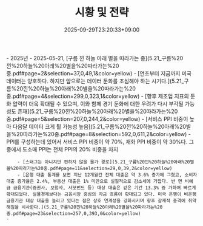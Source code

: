 ﻿---
title: "시황 및 전략"
date: 2025-09-29T23:20:33+09:00
lastmod: 2025-10-02T20:02:40+09:00
type: docs
sidebar:
  open: true
weight: 2
---
<div style="display:none">
  <meta property="article:published_time" content="2025-09-29T14:20:33Z" />
  <meta property="article:modified_time" content="2025-10-02T11:02:40Z" />
</div>
- 2025년
	- 2025-05-21, [구름 낀 하늘 아래 별을 따라가는 중](5.21_구름%20낀%20하늘%20아래%20별을%20따라가는%20중.pdf#page=2&selection=37,0,49,1&color=yellow)
		- [연초부터 지금까지 미국 데이터는 양호하다. 하지만 앞으로는 데이터 둔화를 조심해야 하는 시기다.](5.21_구름%20낀%20하늘%20아래%20별을%20따라가는%20중.pdf#page=4&selection=299,0,323,1&color=yellow)
		- [향후 제조업 지표의 둔화 압력이 더욱 확대될 수 있으며, 이와 함께 경기 둔화에 대한 우려가 다시 부각될 가능성도 존재](5.21_구름%20낀%20하늘%20아래%20별을%20따라가는%20중.pdf#page=5&selection=207,0,244,2&color=yellow)
		- [서비스 PPI 비중이 높아 다음달 데이터 크게 튈 가능성 높음](5.21_구름%20낀%20하늘%20아래%20별을%20따라가는%20중.pdf#page=8&selection=592,0,611,2&color=yellow)
			- PPI를 구성하는데 있어서 서비스 PPI 비중이 약 70%, 재화 PPI 비중이 약 30%다. 그 중에서 도소매 PPI는 전체 PPI의 20% 비중을 차지
			  
		- [스태그는 아니지만 편하지 않을 물가 경로](5.21_구름%20낀%20하늘%20아래%20별을%20따라가는%20중.pdf#page=11&selection=29,0,39,2&color=yellow)
		- [은행 대출 통계를 보면 지난 12개월간 전체 대출은 약 3.6% 증가에 그쳤고, 소비자 대출 증가율은 2.4%, 부동산 대출은 1% 미만으로 실질적으로 감소세에 가깝다. 반 면 비예금 금융기관(증권사, 보험사, 사모펀드 등) 대상 대출은 같은 기간 13.3% 증 가하며 빠르게 확대되었다. 실물경제보다는 금융시장 중심의 자금 흐름이 확대되고 있다. 미국 은행이 비은행금융기관 대상 대출을 늘리고 있다는 점은 상호 연계성을 강화시키며 향후 잠재적 충격에 취약해짐을 시사한다.](5.21_구름%20낀%20하늘%20아래%20별을%20따라가는%20중.pdf#page=23&selection=257,0,393,0&color=yellow)
	-
